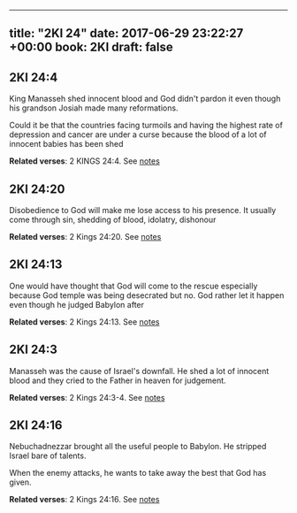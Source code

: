 
---
title: "2KI 24"
date: 2017-06-29 23:22:27 +00:00
book: 2KI
draft: false
---

## 2KI 24:4

King Manasseh shed innocent blood and God didn't pardon it even though his grandson Josiah made many reformations.

Could it be that the countries facing turmoils and having the highest rate of depression and cancer are under a curse because the blood of a lot of innocent babies has been shed

**Related verses**: 2 KINGS 24:4. See [notes](https://my.bible.com/notes/2668605351662445122)


## 2KI 24:20

Disobedience to God will make me lose access to his presence. It usually come through sin, shedding of blood, idolatry, dishonour

**Related verses**: 2 Kings 24:20. See [notes](https://my.bible.com/notes/3601727299416481919)


## 2KI 24:13

One would have thought that God will come to the rescue especially because God temple was being desecrated but no. God rather let it happen even though he judged Babylon after

**Related verses**: 2 Kings 24:13. See [notes](https://my.bible.com/notes/3601724855429095508)


## 2KI 24:3

Manasseh was the cause of Israel's downfall. He shed a lot of innocent blood and they cried to the Father in heaven for judgement.

**Related verses**: 2 Kings 24:3-4. See [notes](https://my.bible.com/notes/3601722652152815675)


## 2KI 24:16

Nebuchadnezzar brought all the useful people to Babylon. He stripped Israel bare of talents.

When the enemy attacks, he wants to take away the best that God has given.

**Related verses**: 2 Kings 24:16. See [notes](https://my.bible.com/notes/3635660870283682290)

